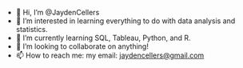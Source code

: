 - 👋 Hi, I’m @JaydenCellers
- 👀 I’m interested in learning everything to do with data analysis and statistics.
- 🌱 I’m currently learning SQL, Tableau, Python, and R.
- 💞️ I’m looking to collaborate on anything!
- 📫 How to reach me: my email: jaydencellers@gmail.com

<!---
JaydenCellers/JaydenCellers is a ✨ special ✨ repository because its `README.md` (this file) appears on your GitHub profile.
You can click the Preview link to take a look at your changes.
--->
